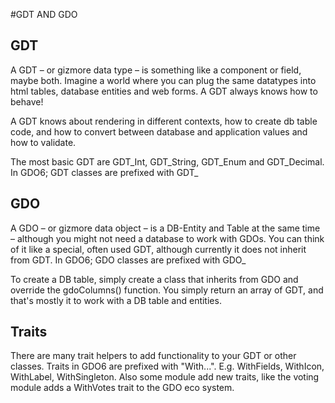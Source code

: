 #GDT AND GDO

## GDT
A GDT – or gizmore data type – is something like a component or field, maybe both.
Imagine a world where you can plug the same datatypes into html tables, database entities and web forms.
A GDT always knows how to behave!

A GDT knows about rendering in different contexts, how to create db table code, and how to convert between database and application values and how to validate.

The most basic GDT are GDT_Int, GDT_String, GDT_Enum and GDT_Decimal.
In GDO6; GDT classes are prefixed with GDT_

## GDO

A GDO – or gizmore data object – is a DB-Entity and Table at the same time – although you might not need a database to work with GDOs.
You can think of it like a special, often used GDT, although currently it does not inherit from GDT.
In GDO6; GDO classes are prefixed with GDO_

To create a DB table, simply create a class that inherits from GDO and override the gdoColumns() function.
You simply return an array of GDT, and that's mostly it to work with a DB table and entities.

## Traits

There are many trait helpers to add functionality to your GDT or other classes.
Traits in GDO6 are prefixed with "With...". E.g. WithFields, WithIcon, WithLabel, WithSingleton.
Also some module add new traits, like the voting module adds a WithVotes trait to the GDO eco system.


